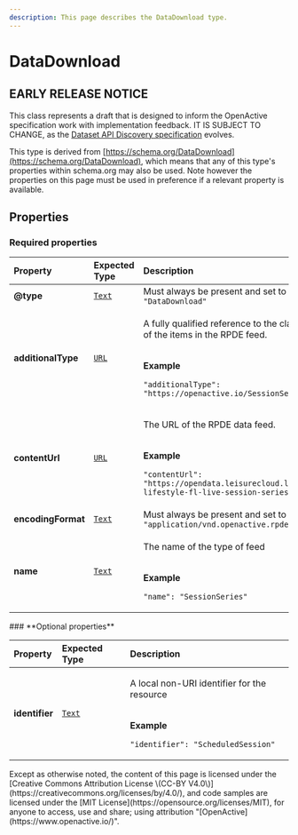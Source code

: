 ```yaml
---
description: This page describes the DataDownload type.
---
```


# DataDownload

## **EARLY RELEASE NOTICE**

This class represents a draft that is designed to inform the OpenActive specification work with implementation feedback. IT IS SUBJECT TO CHANGE, as the [Dataset API Discovery specification](https://openactive.io/dataset-api-discovery/EditorsDraft/) evolves.

This type is derived from [https://schema.org/DataDownload](https://schema.org/DataDownload), which means that any of this type's properties within schema.org may also be used. Note however the properties on this page must be used in preference if a relevant property is available.

## **Properties**

### **Required properties**

<table>
  <thead>
    <tr>
      <th style="text-align:left">Property</th>
      <th style="text-align:left">Expected Type</th>
      <th style="text-align:left">Description</th>
    </tr>
  </thead>
  <tbody>
    <tr>
      <td style="text-align:left"><b>@type</b>
      </td>
      <td style="text-align:left"> <a href="https://schema.org/Text"><code>Text</code></a>
      </td>
      <td style="text-align:left">Must always be present and set to <code>&quot;@type&quot;: &quot;DataDownload&quot;</code>
      </td>
    </tr>
    <tr>
      <td style="text-align:left"><b>additionalType</b>
      </td>
      <td style="text-align:left"> <a href="https://schema.org/URL"><code>URL</code></a>
      </td>
      <td style="text-align:left">
        <p>A fully qualified reference to the class that is at the root of the items
          in the RPDE feed.</p>
        <p>
          <br /><b>Example</b>
        </p>
        <p><code>&quot;additionalType&quot;: &quot;https://openactive.io/SessionSeries&quot;</code>
        </p>
      </td>
    </tr>
    <tr>
      <td style="text-align:left"><b>contentUrl</b>
      </td>
      <td style="text-align:left"> <a href="https://schema.org/URL"><code>URL</code></a>
      </td>
      <td style="text-align:left">
        <p>The URL of the RPDE data feed.</p>
        <p>
          <br /><b>Example</b>
        </p>
        <p><code>&quot;contentUrl&quot;: &quot;https://opendata.leisurecloud.live/api/feeds/fusion-lifestyle-fl-live-session-series&quot;</code>
        </p>
      </td>
    </tr>
    <tr>
      <td style="text-align:left"><b>encodingFormat</b>
      </td>
      <td style="text-align:left"> <a href="https://schema.org/Text"><code>Text</code></a>
      </td>
      <td style="text-align:left">Must always be present and set to <code>&quot;encodingFormat&quot;: &quot;application/vnd.openactive.rpde+json; version=1&quot;</code>
      </td>
    </tr>
    <tr>
      <td style="text-align:left"><b>name</b>
      </td>
      <td style="text-align:left"> <a href="https://schema.org/Text"><code>Text</code></a>
      </td>
      <td style="text-align:left">
        <p>The name of the type of feed</p>
        <p>
          <br /><b>Example</b>
        </p>
        <p><code>&quot;name&quot;: &quot;SessionSeries&quot;</code>
        </p>
      </td>
    </tr>
  </tbody>
</table>### **Optional properties**

<table>
  <thead>
    <tr>
      <th style="text-align:left">Property</th>
      <th style="text-align:left">Expected Type</th>
      <th style="text-align:left">Description</th>
    </tr>
  </thead>
  <tbody>
    <tr>
      <td style="text-align:left"><b>identifier</b>
      </td>
      <td style="text-align:left"> <a href="https://schema.org/Text"><code>Text</code></a>
      </td>
      <td style="text-align:left">
        <p>A local non-URI identifier for the resource</p>
        <p>
          <br /><b>Example</b>
        </p>
        <p><code>&quot;identifier&quot;: &quot;ScheduledSession&quot;</code>
        </p>
      </td>
    </tr>
  </tbody>
</table>Except as otherwise noted, the content of this page is licensed under the [Creative Commons Attribution License \(CC-BY V4.0\)](https://creativecommons.org/licenses/by/4.0/), and code samples are licensed under the [MIT License](https://opensource.org/licenses/MIT), for anyone to access, use and share; using attribution "[OpenActive](https://www.openactive.io/)".

